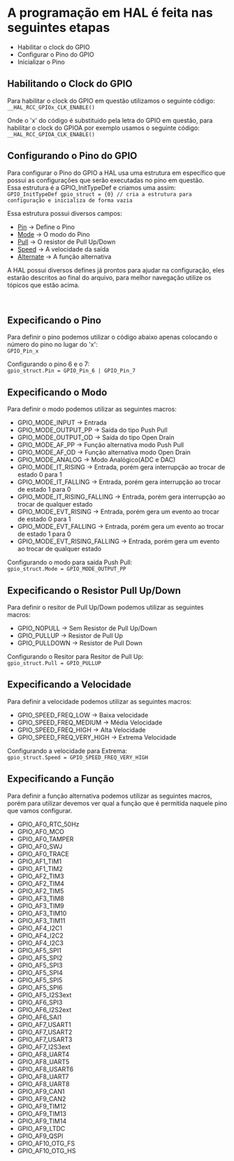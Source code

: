 # A programação em HAL é feita nas seguintes etapas

- Habilitar o clock do GPIO
- Configurar o Pino do GPIO
- Inicializar o Pino

## Habilitando o Clock do GPIO

Para habilitar o clock do GPIO em questão utilizamos o seguinte código:  
`__HAL_RCC_GPIOx_CLK_ENABLE()`

Onde o 'x' do código é substituido pela letra do GPIO em questão, para
habilitar o clock do GPIOA por exemplo usamos o seguinte código:  
`__HAL_RCC_GPIOA_CLK_ENABLE()`

## Configurando o Pino do GPIO

Para configurar o Pino do GPIO a HAL usa uma estrutura em específico que 
possui as configurações que serão executadas no pino em questão.  
Essa estrutura é a GPIO_InitTypeDef e criamos uma assim:  
`GPIO_InitTypeDef gpio_struct = {0} // cria a estrutura para configuração e inicializa de forma vazia`

Essa estrutura possui diversos campos:

- [Pin](#Expecificando-o-Pino) -> Define o Pino
- [Mode](#Expecificando-o-Modo) -> O modo do Pino
- [Pull](#Expecificando-o-Resistor-Pull-UpDown) -> O resistor de Pull Up/Down
- [Speed](#Expecificando-a-Velocidade) -> A velocidade da saída
- [Alternate](#Expecificando-a-Função) -> A função alternativa

A HAL possui diversos defines já prontos para ajudar na configuração, eles estarão descritos 
ao final do arquivo, para melhor navegação utilize os tópicos que estão acima.

&nbsp;
&nbsp;
&nbsp;

## Expecificando o Pino

Para definir o pino podemos utilizar o código abaixo apenas colocando o número do pino no lugar do 'x':  
`GPIO_Pin_x`

Configurando o pino 6 e o 7:  
`gpio_struct.Pin = GPIO_Pin_6 | GPIO_Pin_7`

## Expecificando o Modo

Para definir o modo podemos utilizar as seguintes macros: 

- GPIO_MODE_INPUT -> Entrada
- GPIO_MODE_OUTPUT_PP -> Saída do tipo Push Pull
- GPIO_MODE_OUTPUT_OD -> Saída do tipo Open Drain
- GPIO_MODE_AF_PP -> Função alternativa modo Push Pull
- GPIO_MODE_AF_OD -> Função alternativa modo Open Drain
- GPIO_MODE_ANALOG -> Modo Analógico(ADC e DAC) 
- GPIO_MODE_IT_RISING -> Entrada, porém gera interrupção ao trocar de estado 0 para 1 
- GPIO_MODE_IT_FALLING -> Entrada, porém gera interrupção ao trocar de estado 1 para 0 
- GPIO_MODE_IT_RISING_FALLING -> Entrada, porém gera interrupção ao trocar de qualquer estado  
- GPIO_MODE_EVT_RISING -> Entrada, porém gera um evento ao trocar de estado 0 para 1 
- GPIO_MODE_EVT_FALLING -> Entrada, porém gera um evento ao trocar de estado 1 para 0 
- GPIO_MODE_EVT_RISING_FALLING -> Entrada, porém gera um evento ao trocar de qualquer estado

Configurando o modo para saida Push Pull:  
`gpio_struct.Mode = GPIO_MODE_OUTPUT_PP`

## Expecificando o Resistor Pull Up/Down

Para definir o resitor de Pull Up/Down podemos utilizar as seguintes macros: 

- GPIO_NOPULL -> Sem Resistor de Pull Up/Down
- GPIO_PULLUP -> Resistor de Pull Up
- GPIO_PULLDOWN -> Resistor de Pull Down

Configurando o Resitor para Resitor de Pull Up:  
`gpio_struct.Pull = GPIO_PULLUP`

## Expecificando a Velocidade

Para definir a velocidade podemos utilizar as seguintes macros: 

- GPIO_SPEED_FREQ_LOW -> Baixa velocidade
- GPIO_SPEED_FREQ_MEDIUM -> Média Velocidade
- GPIO_SPEED_FREQ_HIGH -> Alta Velocidade
- GPIO_SPEED_FREQ_VERY_HIGH -> Extrema Velocidade

Configurando a velocidade para Extrema:  
`gpio_struct.Speed = GPIO_SPEED_FREQ_VERY_HIGH`

## Expecificando a Função

Para definir a função alternativa podemos utilizar as seguintes macros, porém
para utilizar devemos ver qual a função que é permitida naquele pino que vamos
configurar.

- GPIO_AF0_RTC_50Hz 
- GPIO_AF0_MCO 
- GPIO_AF0_TAMPER 
- GPIO_AF0_SWJ 
- GPIO_AF0_TRACE 
- GPIO_AF1_TIM1 
- GPIO_AF1_TIM2 
- GPIO_AF2_TIM3 
- GPIO_AF2_TIM4 
- GPIO_AF2_TIM5 
- GPIO_AF3_TIM8 
- GPIO_AF3_TIM9 
- GPIO_AF3_TIM10 
- GPIO_AF3_TIM11 
- GPIO_AF4_I2C1 
- GPIO_AF4_I2C2 
- GPIO_AF4_I2C3
- GPIO_AF5_SPI1 
- GPIO_AF5_SPI2 
- GPIO_AF5_SPI3 
- GPIO_AF5_SPI4 
- GPIO_AF5_SPI5 
- GPIO_AF5_SPI6 
- GPIO_AF5_I2S3ext 
- GPIO_AF6_SPI3 
- GPIO_AF6_I2S2ext 
- GPIO_AF6_SAI1 
- GPIO_AF7_USART1 
- GPIO_AF7_USART2 
- GPIO_AF7_USART3 
- GPIO_AF7_I2S3ext 
- GPIO_AF8_UART4 
- GPIO_AF8_UART5 
- GPIO_AF8_USART6 
- GPIO_AF8_UART7 
- GPIO_AF8_UART8 
- GPIO_AF9_CAN1 
- GPIO_AF9_CAN2 
- GPIO_AF9_TIM12 
- GPIO_AF9_TIM13 
- GPIO_AF9_TIM14 
- GPIO_AF9_LTDC 
- GPIO_AF9_QSPI 
- GPIO_AF10_OTG_FS 
- GPIO_AF10_OTG_HS
